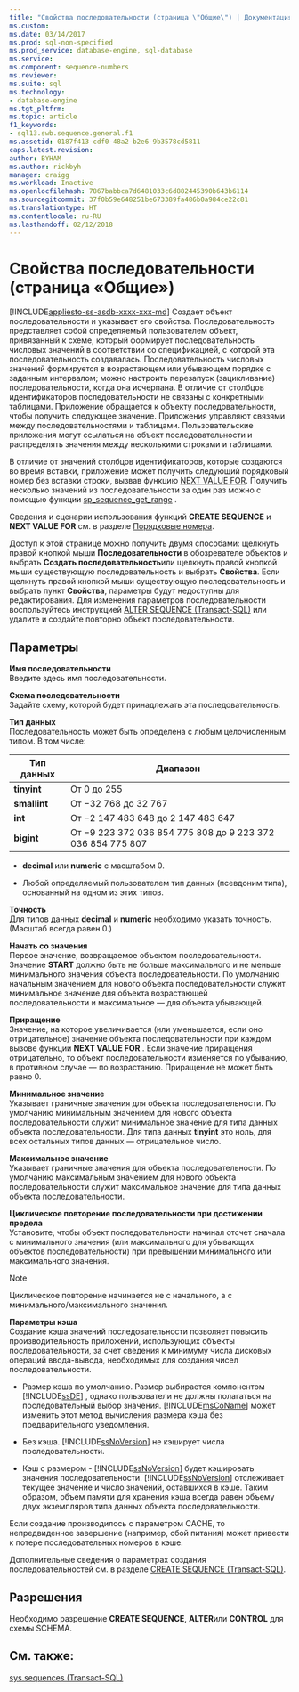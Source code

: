 ```yaml
---
title: "Свойства последовательности (страница \"Общие\") | Документация Майкрософт"
ms.custom: 
ms.date: 03/14/2017
ms.prod: sql-non-specified
ms.prod_service: database-engine, sql-database
ms.service: 
ms.component: sequence-numbers
ms.reviewer: 
ms.suite: sql
ms.technology:
- database-engine
ms.tgt_pltfrm: 
ms.topic: article
f1_keywords:
- sql13.swb.sequence.general.f1
ms.assetid: 0187f413-cdf0-48a2-b2e6-9b3578cd5811
caps.latest.revision: 
author: BYHAM
ms.author: rickbyh
manager: craigg
ms.workload: Inactive
ms.openlocfilehash: 7867babbca7d6481033c6d882445390b643b6114
ms.sourcegitcommit: 37f0b59e648251be673389fa486b0a984ce22c81
ms.translationtype: HT
ms.contentlocale: ru-RU
ms.lasthandoff: 02/12/2018
---
```

# <a name="sequence-properties-general-page"></a>Свойства последовательности (страница «Общие»)
[!INCLUDE[appliesto-ss-asdb-xxxx-xxx-md](../../includes/appliesto-ss-asdb-xxxx-xxx-md.md)]
Создает объект последовательности и указывает его свойства. Последовательность представляет собой определяемый пользователем объект, привязанный к схеме, который формирует последовательность числовых значений в соответствии со спецификацией, с которой эта последовательность создавалась. Последовательность числовых значений формируется в возрастающем или убывающем порядке с заданным интервалом; можно настроить перезапуск (зацикливание) последовательности, когда она исчерпана. В отличие от столбцов идентификаторов последовательности не связаны с конкретными таблицами. Приложение обращается к объекту последовательности, чтобы получить следующее значение. Приложения управляют связями между последовательностями и таблицами. Пользовательские приложения могут ссылаться на объект последовательности и распределять значения между несколькими строками и таблицами.  
  
 В отличие от значений столбцов идентификаторов, которые создаются во время вставки, приложение может получить следующий порядковый номер без вставки строки, вызвав функцию [NEXT VALUE FOR](../../t-sql/functions/next-value-for-transact-sql.md). Получить несколько значений из последовательности за один раз можно с помощью функции [sp_sequence_get_range](../../relational-databases/system-stored-procedures/sp-sequence-get-range-transact-sql.md) .  
  
 Сведения и сценарии использования функций **CREATE SEQUENCE** и **NEXT VALUE FOR** см. в разделе [Порядковые номера](../../relational-databases/sequence-numbers/sequence-numbers.md).  
  
 Доступ к этой странице можно получить двумя способами: щелкнуть правой кнопкой мыши **Последовательности** в обозревателе объектов и выбрать **Создать последовательность**или щелкнуть правой кнопкой мыши существующую последовательность и выбрать **Свойства**. Если щелкнуть правой кнопкой мыши существующую последовательность и выбрать пункт **Свойства**, параметры будут недоступны для редактирования. Для изменения параметров последовательности воспользуйтесь инструкцией [ALTER SEQUENCE (Transact-SQL)](../../t-sql/statements/alter-sequence-transact-sql.md) или удалите и создайте повторно объект последовательности.  
  
## <a name="options"></a>Параметры  
 **Имя последовательности**  
 Введите здесь имя последовательности.  
  
 **Схема последовательности**  
 Задайте схему, которой будет принадлежать эта последовательность.  
  
 **Тип данных**  
 Последовательность может быть определена с любым целочисленным типом. В том числе:  
  
|Тип данных|Диапазон|  
|---------------|-----------|  
|**tinyint**|От 0 до 255|  
|**smallint**|От −32 768 до 32 767|  
|**int**|От −2 147 483 648 до 2 147 483 647|  
|**bigint**|От −9 223 372 036 854 775 808 до 9 223 372 036 854 775 807|  
  
-   **decimal** или **numeric** с масштабом 0.  
  
-   Любой определяемый пользователем тип данных (псевдоним типа), основанный на одном из этих типов.  
  
 **Точность**  
 Для типов данных **decimal** и **numeric** необходимо указать точность. (Масштаб всегда равен 0.)  
  
 **Начать со значения**  
 Первое значение, возвращаемое объектом последовательности. Значение **START** должно быть не больше максимального и не меньше минимального значения объекта последовательности. По умолчанию начальным значением для нового объекта последовательности служит минимальное значение для объекта возрастающей последовательности и максимальное — для объекта убывающей.  
  
 **Приращение**  
 Значение, на которое увеличивается (или уменьшается, если оно отрицательное) значение объекта последовательности при каждом вызове функции **NEXT VALUE FOR** . Если значение приращения отрицательно, то объект последовательности изменяется по убыванию, в противном случае — по возрастанию. Приращение не может быть равно 0.  
  
 **Минимальное значение**  
 Указывает граничные значения для объекта последовательности. По умолчанию минимальным значением для нового объекта последовательности служит минимальное значение для типа данных объекта последовательности. Для типа данных **tinyint** это ноль, для всех остальных типов данных — отрицательное число.  
  
 **Максимальное значение**  
 Указывает граничные значения для объекта последовательности. По умолчанию максимальным значением для нового объекта последовательности служит максимальное значение для типа данных объекта последовательности.  
  
 **Циклическое повторение последовательности при достижении предела**  
 Установите, чтобы объект последовательности начинал отсчет сначала с минимального значения (или максимального для убывающих объектов последовательности) при превышении минимального или максимального значения.  
  
> [!NOTE]  
>  Циклическое повторение начинается не с начального, а с минимального/максимального значения.  
  
 **Параметры кэша**  
 Создание кэша значений последовательности позволяет повысить производительность приложений, использующих объекты последовательности, за счет сведения к минимуму числа дисковых операций ввода-вывода, необходимых для создания чисел последовательности.  
  
-   Размер кэша по умолчанию. Размер выбирается компонентом [!INCLUDE[ssDE](../../includes/ssde-md.md)] , однако пользователи не должны полагаться на последовательный выбор значения. [!INCLUDE[msCoName](../../includes/msconame-md.md)] может изменить этот метод вычисления размера кэша без предварительного уведомления.  
  
-   Без кэша. [!INCLUDE[ssNoVersion](../../includes/ssnoversion-md.md)] не кэширует числа последовательности.  
  
-   Кэш с размером - [!INCLUDE[ssNoVersion](../../includes/ssnoversion-md.md)] будет кэшировать значения последовательности. [!INCLUDE[ssNoVersion](../../includes/ssnoversion-md.md)] отслеживает текущее значение и число значений, оставшихся в кэше. Таким образом, объем памяти для хранения кэша всегда равен объему двух экземпляров типа данных объекта последовательности.  
  
 Если создание производилось с параметром CACHE, то непредвиденное завершение (например, сбой питания) может привести к потере последовательных номеров в кэше.  
  
 Дополнительные сведения о параметрах создания последовательностей см. в разделе [CREATE SEQUENCE (Transact-SQL)](../../t-sql/statements/create-sequence-transact-sql.md).  
  
## <a name="permissions"></a>Разрешения  
 Необходимо разрешение **CREATE SEQUENCE**, **ALTER**или **CONTROL** для схемы SCHEMA.  
  
## <a name="see-also"></a>См. также:  
 [sys.sequences (Transact-SQL)](../../relational-databases/system-catalog-views/sys-sequences-transact-sql.md)  
  
  
